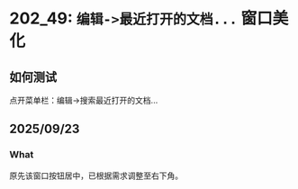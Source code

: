 # 202_49: `编辑->最近打开的文档...` 窗口美化
## 如何测试
点开菜单栏：编辑->搜索最近打开的文档...

## 2025/09/23
### What
原先该窗口按钮居中，已根据需求调整至右下角。
